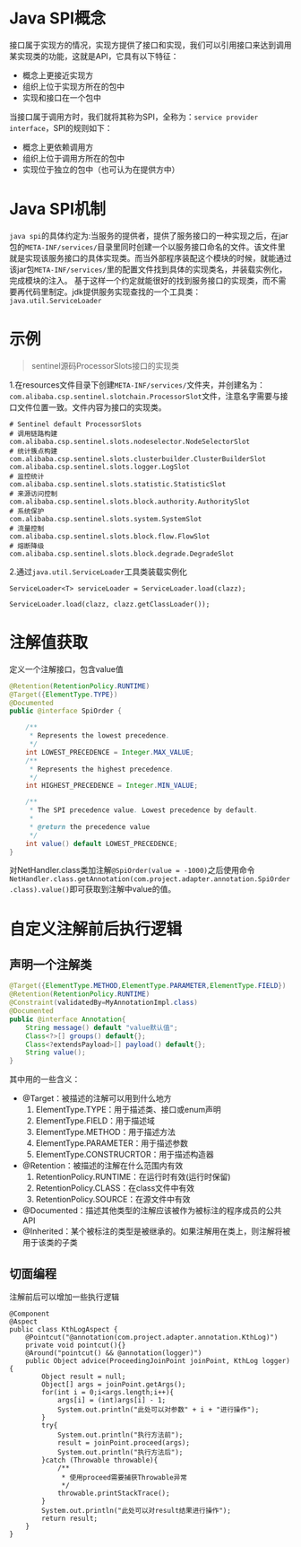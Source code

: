# Java SPI概念

接口属于实现方的情况，实现方提供了接口和实现，我们可以引用接口来达到调用某实现类的功能，这就是API，它具有以下特征：

- 概念上更接近实现方
- 组织上位于实现方所在的包中
- 实现和接口在一个包中

当接口属于调用方时，我们就将其称为SPI，全称为：`service provider interface`，SPI的规则如下：

- 概念上更依赖调用方
- 组织上位于调用方所在的包中
- 实现位于独立的包中（也可认为在提供方中）


# Java SPI机制

`java spi`的具体约定为:当服务的提供者，提供了服务接口的一种实现之后，在jar包的`META-INF/services/`目录里同时创建一个以服务接口命名的文件。该文件里就是实现该服务接口的具体实现类。而当外部程序装配这个模块的时候，就能通过该jar包`META-INF/services/`里的配置文件找到具体的实现类名，并装载实例化，完成模块的注入。 基于这样一个约定就能很好的找到服务接口的实现类，而不需要再代码里制定。jdk提供服务实现查找的一个工具类：`java.util.ServiceLoader`


# 示例

> sentinel源码ProcessorSlots接口的实现类

1.在resources文件目录下创建`META-INF/services/`文件夹，并创建名为：`com.alibaba.csp.sentinel.slotchain.ProcessorSlot`文件，注意名字需要与接口文件位置一致。文件内容为接口的实现类。

```
# Sentinel default ProcessorSlots
# 调用链路构建
com.alibaba.csp.sentinel.slots.nodeselector.NodeSelectorSlot
# 统计簇点构建
com.alibaba.csp.sentinel.slots.clusterbuilder.ClusterBuilderSlot
com.alibaba.csp.sentinel.slots.logger.LogSlot
# 监控统计
com.alibaba.csp.sentinel.slots.statistic.StatisticSlot
# 来源访问控制
com.alibaba.csp.sentinel.slots.block.authority.AuthoritySlot
# 系统保护
com.alibaba.csp.sentinel.slots.system.SystemSlot
# 流量控制
com.alibaba.csp.sentinel.slots.block.flow.FlowSlot
# 熔断降级
com.alibaba.csp.sentinel.slots.block.degrade.DegradeSlot
```

2.通过`java.util.ServiceLoader`工具类装载实例化

```
ServiceLoader<T> serviceLoader = ServiceLoader.load(clazz);

ServiceLoader.load(clazz, clazz.getClassLoader());
```


# 注解值获取

定义一个注解接口，包含value值
```Java
@Retention(RetentionPolicy.RUNTIME)
@Target({ElementType.TYPE})
@Documented
public @interface SpiOrder {

    /**
     * Represents the lowest precedence.
     */
    int LOWEST_PRECEDENCE = Integer.MAX_VALUE;
    /**
     * Represents the highest precedence.
     */
    int HIGHEST_PRECEDENCE = Integer.MIN_VALUE;

    /**
     * The SPI precedence value. Lowest precedence by default.
     *
     * @return the precedence value
     */
    int value() default LOWEST_PRECEDENCE;
}
```
对NetHandler.class类加注解`@SpiOrder(value = -1000)`之后使用命令`NetHandler.class.getAnnotation(com.project.adapter.annotation.SpiOrder.class).value()`即可获取到注解中value的值。

# 自定义注解前后执行逻辑
## 声明一个注解类
```Java
@Target({ElementType.METHOD,ElementType.PARAMETER,ElementType.FIELD})
@Retention(RetentionPolicy.RUNTIME)
@Constraint(validatedBy=MyAnnotationImpl.class)
@Documented
public @interface Annotation{
	String message() default "value默认值";
	Class<?>[] groups() default{};
	Class<?extendsPayload>[] payload() default{};
	String value();
}
```
其中用的一些含义：
* @Target：被描述的注解可以用到什么地方
	1. ElementType.TYPE：用于描述类、接口或enum声明
	2. ElementType.FIELD：用于描述域
	3. ElementType.METHOD：用于描述方法
	4. ElementType.PARAMETER：用于描述参数
	5. ElementType.CONSTRUCRTOR：用于描述构造器
* @Retention：被描述的注解在什么范围内有效
	1. RetentionPolicy.RUNTIME：在运行时有效(运行时保留)
	2. RetentionPolicy.CLASS：在class文件中有效
	3. RetentionPolicy.SOURCE：在源文件中有效
* @Documented：描述其他类型的注解应该被作为被标注的程序成员的公共API
* @Inherited：某个被标注的类型是被继承的。如果注解用在类上，则注解将被用于该类的子类
## 切面编程
注解前后可以增加一些执行逻辑
```
@Component
@Aspect
public class KthLogAspect {
    @Pointcut("@annotation(com.project.adapter.annotation.KthLog)")
    private void pointcut(){}
    @Around("pointcut() && @annotation(logger)")
    public Object advice(ProceedingJoinPoint joinPoint, KthLog logger){
        Object result = null;
        Object[] args = joinPoint.getArgs();
        for(int i = 0;i<args.length;i++){
            args[i] = (int)args[i] - 1;
            System.out.println("此处可以对参数" + i + "进行操作");
        }
        try{
            System.out.println("执行方法前");
            result = joinPoint.proceed(args);
            System.out.println("执行方法后");
        }catch (Throwable throwable){
            /**
             * 使用proceed需要捕获Throwable异常
             */
            throwable.printStackTrace();
        }
        System.out.println("此处可以对result结果进行操作");
        return result;
    }
}
```